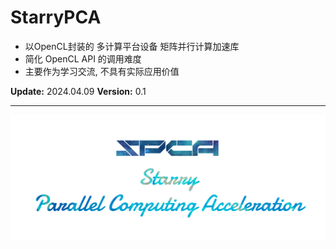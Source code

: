 # StarryPCA

- 以OpenCL封装的 多计算平台设备 矩阵并行计算加速库
- 简化 OpenCL API 的调用难度
- 主要作为学习交流, 不具有实际应用价值

__Update:__ 2024.04.09 __Version:__ 0.1

---

<img src="SPCA_HEAD.png"/>
